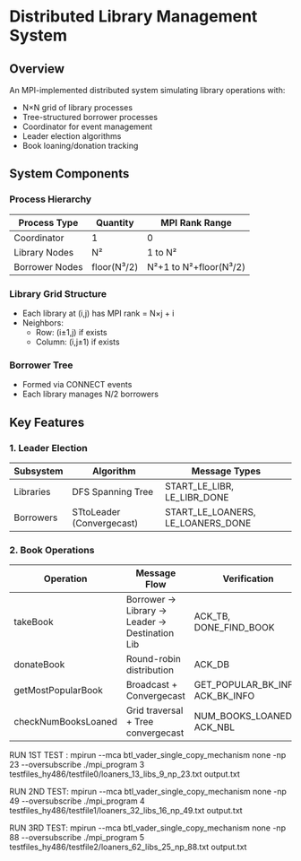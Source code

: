 # Distributed Library Management System

## Overview
An MPI-implemented distributed system simulating library operations with:
- N×N grid of library processes
- Tree-structured borrower processes
- Coordinator for event management
- Leader election algorithms
- Book loaning/donation tracking

## System Components

### Process Hierarchy
| Process Type       | Quantity              | MPI Rank Range      |
|--------------------|-----------------------|---------------------|
| Coordinator        | 1                     | 0                   |
| Library Nodes      | N²                    | 1 to N²             |
| Borrower Nodes     | floor(N³/2)           | N²+1 to N²+floor(N³/2) |

### Library Grid Structure
- Each library at (i,j) has MPI rank = N×j + i
- Neighbors:
  - Row: (i±1,j) if exists
  - Column: (i,j±1) if exists

### Borrower Tree
- Formed via CONNECT events
- Each library manages N/2 borrowers

## Key Features

### 1. Leader Election
| Subsystem       | Algorithm                     | Message Types                     |
|----------------|-------------------------------|-----------------------------------|
| Libraries      | DFS Spanning Tree             | START_LE_LIBR, LE_LIBR_DONE       |
| Borrowers      | STtoLeader (Convergecast)     | START_LE_LOANERS, LE_LOANERS_DONE |

### 2. Book Operations
| Operation          | Message Flow                                  | Verification                     |
|--------------------|-----------------------------------------------|----------------------------------|
| takeBook           | Borrower → Library → Leader → Destination Lib | ACK_TB, DONE_FIND_BOOK           |
| donateBook         | Round-robin distribution                     | ACK_DB                           |
| getMostPopularBook | Broadcast + Convergecast                     | GET_POPULAR_BK_INFO, ACK_BK_INFO |
| checkNumBooksLoaned| Grid traversal + Tree convergecast           | NUM_BOOKS_LOANED, ACK_NBL        |

RUN 1ST TEST :
    mpirun --mca btl_vader_single_copy_mechanism none -np 23 --oversubscribe ./mpi_program 3 testfiles_hy486/testfile0/loaners_13_libs_9_np_23.txt output.txt

RUN 2ND TEST:
    mpirun --mca btl_vader_single_copy_mechanism none -np 49 --oversubscribe ./mpi_program 4 testfiles_hy486/testfile1/loaners_32_libs_16_np_49.txt output.txt

RUN 3RD TEST:
    mpirun --mca btl_vader_single_copy_mechanism none -np 88 --oversubscribe ./mpi_program 5 testfiles_hy486/testfile2/loaners_62_libs_25_np_88.txt output.txt
